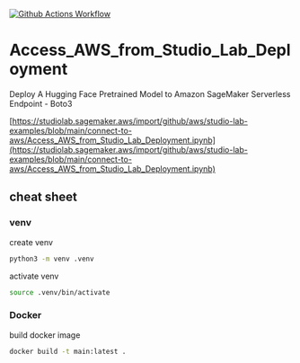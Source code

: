 [![Github Actions Workflow](https://github.com/DiogoCarapito/Access_AWS_from_Studio_Lab_Deployment/actions/workflows/main.yaml/badge.svg)](https://github.com/DiogoCarapito/Access_AWS_from_Studio_Lab_Deployment/actions/workflows/main.yaml)

# Access_AWS_from_Studio_Lab_Deployment
Deploy A Hugging Face Pretrained Model to Amazon SageMaker Serverless Endpoint - Boto3

[https://studiolab.sagemaker.aws/import/github/aws/studio-lab-examples/blob/main/connect-to-aws/Access_AWS_from_Studio_Lab_Deployment.ipynb](https://studiolab.sagemaker.aws/import/github/aws/studio-lab-examples/blob/main/connect-to-aws/Access_AWS_from_Studio_Lab_Deployment.ipynb)

## cheat sheet

### venv
create venv
```bash
python3 -m venv .venv
```

activate venv
```bash
source .venv/bin/activate
```

### Docker
build docker image
```bash
docker build -t main:latest .
```

